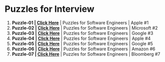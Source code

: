 # Puzzles for Interview

1. **Puzzle-01 | <a href="https://www.youtube.com/shorts/9uOsB39DwGM"> Click Here</a>** | Puzzles for Software Engineers | Apple #1
2. **Puzzle-02 | <a href="https://www.youtube.com/shorts/BK3vofe-dpw"> Click Here</a>** | Puzzles for Software Engineers | Microsoft #2
3. **Puzzle-03 | <a href="https://www.youtube.com/shorts/7fHBgiruWI0"> Click Here</a>** | Puzzles for Software Engineers | Google #3
4. **Puzzle-04 | <a href="https://www.youtube.com/shorts/XF4l1T8kLUo"> Click Here</a>** | Puzzles for Software Engineers | Apple #4
5. **Puzzle-05 | <a href="https://www.youtube.com/shorts/ugn5t8xGHio"> Click Here</a>** | Puzzles for Software Engineers | Google #5
6. **Puzzle-06 | <a href="https://www.youtube.com/shorts/m6EjUAHwaRY"> Click Here</a>** | Puzzles for Software Engineers | Amazon #6
7. **Puzzle-07 | <a href="https://www.youtube.com/shorts/7vRBCLPPGME"> Click Here</a>** | Puzzles for Software Engineers | Bloomberg #7


